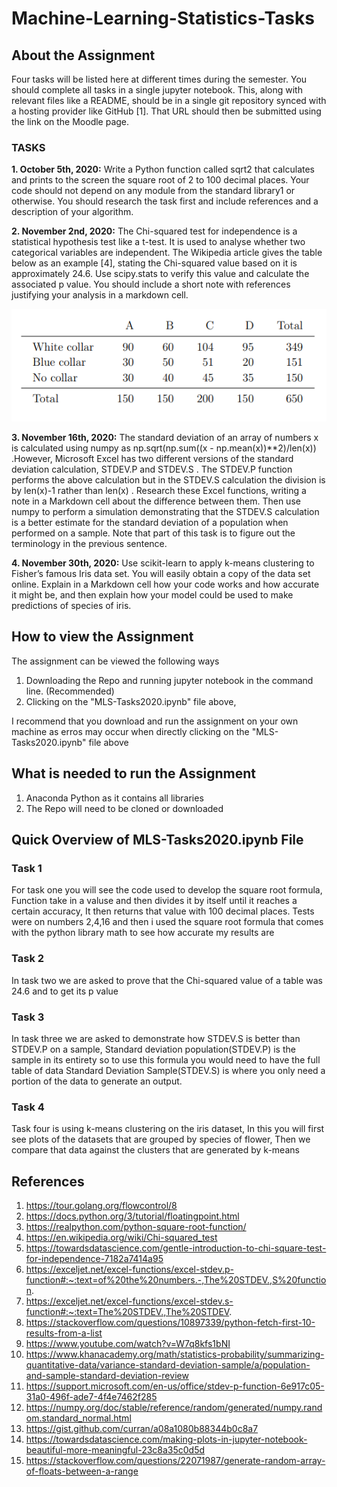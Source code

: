 # Machine-Learning-Statistics-Tasks

## About the Assignment
Four tasks will be listed here at different times during the semester. You should complete all tasks in a single jupyter notebook. This, along with relevant files like a README, should be in a single git repository synced with a hosting provider like GitHub [1]. That URL should then be submitted using the link on the Moodle page.

### TASKS
**1. October 5th, 2020:** Write a Python function called sqrt2 that calculates and prints to the screen the square root of 2 to 100 decimal places. Your code should not depend on  any module from the standard library1 or otherwise. You should research the task first and include references and a description of your algorithm.

**2. November 2nd, 2020:** The Chi-squared test for independence is a statistical hypothesis test like a t-test. It is used to analyse whether two categorical variables are independent. The Wikipedia article gives the table below as an example [4], stating the Chi-squared value based on it is approximately 24.6. Use scipy.stats to verify this value and calculate the associated p value. You should include a short note with references justifying your analysis in a markdown cell.

![alt text](https://github.com/EoinStankard/Machine-Learning-Statistics-Tasks/blob/main/images/task2.PNG)

**3. November 16th, 2020:** The standard deviation of an array of numbers x is calculated using numpy as np.sqrt(np.sum((x - np.mean(x))**2)/len(x)) .However, Microsoft Excel has two different versions of the standard deviation calculation, STDEV.P and STDEV.S . The STDEV.P function performs the above calculation but in the STDEV.S calculation the division is by len(x)-1 rather than len(x) . Research these Excel functions, writing a note in a Markdown cell about the difference between them. Then use numpy to perform a simulation demonstrating that the STDEV.S calculation is a better estimate for the standard deviation of a population when performed on a sample. Note that part of this task is to figure out the terminology in the previous sentence.

**4. November 30th, 2020:** Use scikit-learn to apply k-means clustering to Fisher’s famous Iris data set. You will easily obtain a copy of the data set online. Explain in a Markdown cell how your code works and how accurate it might be, and then explain how your model could be used to make predictions of species of iris.


## How to view the Assignment

The assignment can be viewed the following ways

1. Downloading the Repo and running jupyter notebook in the command line. (Recommended)
2. Clicking on the "MLS-Tasks2020.ipynb" file above,

I recommend that you download and run the assignment on your own machine as erros may occur when directly clicking on the "MLS-Tasks2020.ipynb" file above

## What is needed to run the Assignment

1. Anaconda Python as it contains all libraries
2. The Repo will need to be cloned or downloaded

## Quick Overview of MLS-Tasks2020.ipynb File

### Task 1
For task one you will see the code used to develop the square root formula, Function take in a valuse and then divides it by itself until it reaches a certain accuracy, It then returns that value with 100 decimal places.
Tests were on numbers 2,4,16 and then i used the square root formula that comes with the python library math to see how accurate my results are

### Task 2
In task two we are asked to prove that the Chi-squared value of a table was 24.6 and to get its p value

### Task 3
In task three we are asked to demonstrate how STDEV.S is better than STDEV.P on a sample, Standard deviation population(STDEV.P) is the sample in its entirety so to use this formula you would need to have the full table of data
Standard Deviation Sample(STDEV.S) is where you only need a portion of the data to generate an output.

### Task 4
Task four is using k-means clustering on the iris dataset, In this you will first see plots of the datasets that are grouped by species of flower, Then we compare that data against the clusters that are generated by k-means

## References

1. https://tour.golang.org/flowcontrol/8
2. https://docs.python.org/3/tutorial/floatingpoint.html
3. https://realpython.com/python-square-root-function/
4. https://en.wikipedia.org/wiki/Chi-squared_test
5. https://towardsdatascience.com/gentle-introduction-to-chi-square-test-for-independence-7182a7414a95
6. https://exceljet.net/excel-functions/excel-stdev.p-function#:~:text=of%20the%20numbers.-,The%20STDEV.,S%20function.
7. https://exceljet.net/excel-functions/excel-stdev.s-function#:~:text=The%20STDEV.,The%20STDEV.
8. https://stackoverflow.com/questions/10897339/python-fetch-first-10-results-from-a-list
9. https://www.youtube.com/watch?v=W7q8kfs1bNI
10. https://www.khanacademy.org/math/statistics-probability/summarizing-quantitative-data/variance-standard-deviation-sample/a/population-and-sample-standard-deviation-review
11. https://support.microsoft.com/en-us/office/stdev-p-function-6e917c05-31a0-496f-ade7-4f4e7462f285
12. https://numpy.org/doc/stable/reference/random/generated/numpy.random.standard_normal.html
13. https://gist.github.com/curran/a08a1080b88344b0c8a7
14. https://towardsdatascience.com/making-plots-in-jupyter-notebook-beautiful-more-meaningful-23c8a35c0d5d
15. https://stackoverflow.com/questions/22071987/generate-random-array-of-floats-between-a-range
